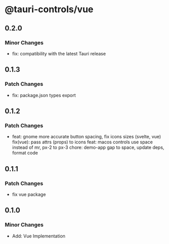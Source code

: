 # @tauri-controls/vue

## 0.2.0

### Minor Changes

- fix: compatibility with the latest Tauri release

## 0.1.3

### Patch Changes

- fix: package.json types export

## 0.1.2

### Patch Changes

- feat: gnome more accurate button spacing, fix icons sizes (svelte, vue)
  fix(vue): pass attrs (props) to icons
  feat: macos controls use space instead of mr, px-2 to px-3
  chore: demo-app gap to space, update deps, format code

## 0.1.1

### Patch Changes

- fix vue package

## 0.1.0

### Minor Changes

- Add: Vue Implementation
